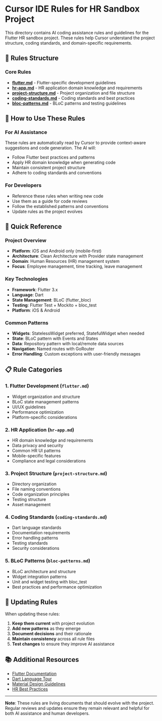 # Cursor IDE Rules for HR Sandbox Project

This directory contains AI coding assistance rules and guidelines for the Flutter HR sandbox project. These rules help Cursor understand the project structure, coding standards, and domain-specific requirements.

## 📁 Rules Structure

### Core Rules
- **[flutter.md](./flutter.md)** - Flutter-specific development guidelines
- **[hr-app.md](./hr-app.md)** - HR application domain knowledge and requirements
- **[project-structure.md](./project-structure.md)** - Project organization and file structure
- **[coding-standards.md](./coding-standards.md)** - Coding standards and best practices
- **[bloc-patterns.md](./bloc-patterns.md)** - BLoC patterns and testing guidelines

## 🎯 How to Use These Rules

### For AI Assistance
These rules are automatically read by Cursor to provide context-aware suggestions and code generation. The AI will:

- Follow Flutter best practices and patterns
- Apply HR domain knowledge when generating code
- Maintain consistent project structure
- Adhere to coding standards and conventions

### For Developers
- Reference these rules when writing new code
- Use them as a guide for code reviews
- Follow the established patterns and conventions
- Update rules as the project evolves

## 🚀 Quick Reference

### Project Overview
- **Platform**: iOS and Android only (mobile-first)
- **Architecture**: Clean Architecture with Provider state management
- **Domain**: Human Resources (HR) management system
- **Focus**: Employee management, time tracking, leave management

### Key Technologies
- **Framework**: Flutter 3.x
- **Language**: Dart
- **State Management**: BLoC (flutter_bloc)
- **Testing**: Flutter Test + Mockito + bloc_test
- **Platform**: iOS & Android

### Common Patterns
- **Widgets**: StatelessWidget preferred, StatefulWidget when needed
- **State**: BLoC pattern with Events and States
- **Data**: Repository pattern with local/remote data sources
- **Navigation**: Named routes with GoRouter
- **Error Handling**: Custom exceptions with user-friendly messages

## 📋 Rule Categories

### 1. Flutter Development (`flutter.md`)
- Widget organization and structure
- BLoC state management patterns
- UI/UX guidelines
- Performance optimization
- Platform-specific considerations

### 2. HR Application (`hr-app.md`)
- HR domain knowledge and requirements
- Data privacy and security
- Common HR UI patterns
- Mobile-specific features
- Compliance and legal considerations

### 3. Project Structure (`project-structure.md`)
- Directory organization
- File naming conventions
- Code organization principles
- Testing structure
- Asset management

### 4. Coding Standards (`coding-standards.md`)
- Dart language standards
- Documentation requirements
- Error handling patterns
- Testing standards
- Security considerations

### 5. BLoC Patterns (`bloc-patterns.md`)
- BLoC architecture and structure
- Widget integration patterns
- Unit and widget testing with bloc_test
- Best practices and performance optimization

## 🔄 Updating Rules

When updating these rules:

1. **Keep them current** with project evolution
2. **Add new patterns** as they emerge
3. **Document decisions** and their rationale
4. **Maintain consistency** across all rule files
5. **Test changes** to ensure they improve AI assistance

## 📚 Additional Resources

- [Flutter Documentation](https://docs.flutter.dev/)
- [Dart Language Tour](https://dart.dev/guides/language/language-tour)
- [Material Design Guidelines](https://material.io/design)
- [HR Best Practices](https://www.shrm.org/)

---

**Note**: These rules are living documents that should evolve with the project. Regular reviews and updates ensure they remain relevant and helpful for both AI assistance and human developers. 